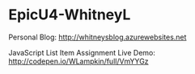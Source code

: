 # EpicU4-WhitneyL

Personal Blog: http://whitneysblog.azurewebsites.net

JavaScript List Item Assignment Live Demo: http://codepen.io/WLampkin/full/VmYYGz
